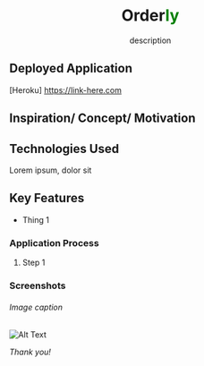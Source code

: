 <h1 align='center'>Order<span style="color:green">ly</span></h1>
<!-- Change the above to the logo!!! -->

<div align='center'>description</div>

## Deployed Application

[Heroku] <https://link-here.com>

<!-- Use extension to make TOC -->
<!-- ## Contents -->

## Inspiration/ Concept/ Motivation

## Technologies Used

Lorem ipsum, dolor sit

## Key Features

* Thing 1

### Application Process

1. Step 1

### Screenshots

###### Image caption

![Alt Text](url)

*Thank you!*